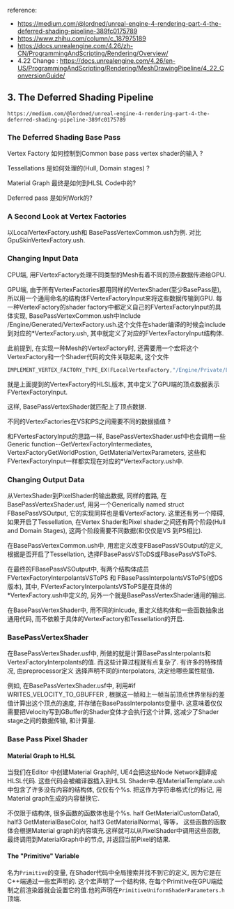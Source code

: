 reference: 
* https://medium.com/@lordned/unreal-engine-4-rendering-part-4-the-deferred-shading-pipeline-389fc0175789
* https://www.zhihu.com/column/c_187975189
* https://docs.unrealengine.com/4.26/zh-CN/ProgrammingAndScripting/Rendering/Overview/
* 4.22 Change : https://docs.unrealengine.com/4.26/en-US/ProgrammingAndScripting/Rendering/MeshDrawingPipeline/4_22_ConversionGuide/

## 3. The Deferred Shading Pipeline
```
https://medium.com/@lordned/unreal-engine-4-rendering-part-4-the-deferred-shading-pipeline-389fc0175789
```
### The Deferred Shading Base Pass

Vertex Factory 如何控制到Common base pass vertex shader的输入 ?

Tessellations 是如何处理的(Hull, Domain stages) ? 

Material Graph 最终是如何到HLSL Code中的?

Deferred pass 是如何Work的?

### A Second Look at Vertex Factories
以LocalVertexFactory.ush和 BasePassVertexCommon.ush为例. 对比GpuSkinVertexFactory.ush.

### Changing Input Data
CPU端, 用FVertexFactory处理不同类型的Mesh有着不同的顶点数据传递给GPU.

GPU端, 由于所有VertexFactories都用同样的VertexShader(至少BasePass是), 所以用一个通用命名的结构体FVertexFactoryInput来将这些数据传输到GPU. 每一种VertexFactory的shader factory中都定义自己的FVertexFactoryInput的具体实现, BasePassVertexCommon.ush中Include /Engine/Generated/VertexFactory.ush.这个文件在shader编译的时候会include到对应的*VertexFactory.ush, 其中就定义了对应的FVertexFactoryInput结构体.

此前提到, 在实现一种Mesh的VertexFactory时, 还需要用一个宏将这个VertexFactory和一个Shader代码的文件关联起来, 这个文件
```c++
IMPLEMENT_VERTEX_FACTORY_TYPE_EX(FLocalVertexFactory,"/Engine/Private/LocalVertexFactory.ush",true,true,true,true,true,true,true);
```
就是上面提到的VertexFactory的HLSL版本, 其中定义了GPU端的顶点数据表示FVertexFactoryInput.

这样, BasePassVertexShader就匹配上了顶点数据.

不同的VertexFactories在VS和PS之间需要不同的数据插值 ?

和FVertesFactoryInput的思路一样, BasePassVertexShader.usf中也会调用一些Generic function--GetVertexFactoryIntermediates, VertexFactoryGetWorldPostion, GetMaterialVertexParameters, 这些和FVertexFactoryInput一样都实现在对应的*VertexFactory.ush中.

### Changing Output Data
从VertexShader到PixelShader的输出数据, 同样的套路, 在BasePassVertexShader.usf, 用另一个Generically named struct FBasePassVSOutput, 它的实现同样也是看VertexFactory. 这里还有另一个障碍, 如果开启了Tessellation, 在Vertex Shader和Pixel shader之间还有两个阶段(Hull and Domain Stages), 这两个阶段需要不同数据(和仅仅是VS 到PS相比).

在BasePassVertexCommon.ush中, 用宏定义改变FBasePassVSOutput的定义, 根据是否开启了Tessellation, 选择FBasePassVSToDS或FBasePassVSToPS.

在最终的FBasePassVSOutput中, 有两个结构体成员FVertexFactoryInterpolantsVSToPS 和 FBasePassInterpolantsVSToPS(或DS版本), 其中, FVertexFactoryInterpolantsVSToPS是在具体的*VertexFactory.ush中定义的, 另外一个就是BasePassVertexShader通用的输出.

在BasePassVertexShader中, 用不同的inlcude, 重定义结构体和一些函数抽象出通用代码, 而不依赖于具体的VertexFactory和Tessellation的开启.

### BasePassVertexShader
在BasePassVertexShader.usf中, 所做的就是计算BasePassInterpolants和VertexFactoryInterpolants的值. 而这些计算过程就有点复杂了. 有许多的特殊情况, 由preprocessor定义 选择声明不同的interpolators, 决定给哪些属性赋值.

例如, 在BasePassVertexShader.usf中, 利用#if WRITES_VELOCITY_TO_GBUFFER , 根据这一帧和上一帧当前顶点世界坐标的差值计算出这个顶点的速度, 并存储在BasePassInterpolants变量中. 这意味着仅仅需要把Velocity写到GBuffer的Shader变体才会执行这个计算, 这减少了Shader stage之间的数据传输, 和计算量.

### Base Pass Pixel Shader



#### Material Graph to HLSL
当我们在Editor 中创建Material Graph时, UE4会把这些Node Network翻译成HLSL代码. 这些代码会被编译器插入到HLSL Shader中.在MaterialTemplate.ush中包含了许多没有内容的结构体, 仅仅有个%s. 把这作为字符串格式化的标记, 用Material graph生成的内容替换它.

不仅限于结构体, 很多函数的函数体也是个%s. half GetMaterialCustomData0, half3 GetMaterialBaseColor, half3 GetMaterialNormal, 等等， 这些函数的函数体会根据Material graph的内容填充.这样就可以从PixelShader中调用这些函数, 最终调用到MaterialGraph中的节点, 并返回当前Pixel的结果.

#### The "Primitive" Variable
名为`Primitive`的变量, 在Shader代码中全局搜索并找不到它的定义, 因为它是在C++端通过一些宏声明的. 这个宏声明了一个结构体, 在每个Primitive在GPU端绘制之前渲染器就会设置它的值.他的声明在`PrimitiveUniformShaderParameters.h`顶端.
